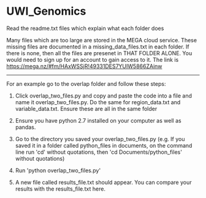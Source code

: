 # UWI_Genomics

Read the readme.txt files which explain what each folder does

Many files which are too large are stored in the MEGA cloud service. These missing files are documented in a missing_data_files.txt in each folder. If there is none, then all the files are presenet in THAT FOLDER ALONE. You would need to sign up for an account to gain access to it. The link is https://mega.nz/#fm/HAxWSSjR!49331DES7YUIW5866ZAinw

---
For an example  go to the overlap folder and follow these steps:

1. Click overlap_two_files.py and copy and paste the code into a file and name it overlap_two_files.py. Do the same for region_data.txt and variable_data.txt. Ensure these are all in the same folder

2. Ensure you have python 2.7 installed on your computer as well as pandas.

3. Go to the directory you saved your overlap_two_files.py (e.g. If you saved it in a folder called python_files in documents, on the command line run 'cd' without quotations, then 'cd Documents/python_files' without quotations)

4. Run 'python overlap_two_files.py'

5. A new file called results_file.txt should appear. You can compare your results with the results_file.txt here.
